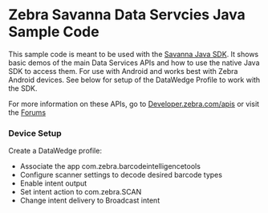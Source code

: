 Zebra Savanna Data Servcies Java Sample Code
===================================

This sample code is meant to be used with the [Savanna Java SDK](https://github.com/Zebra/Savanna-Java-SDK).  It shows basic demos of the main Data Services APIs and how to use the native Java SDK to access them.  For use with Android and works best with Zebra Android devices.  See below for setup of the DataWedge Profile to work with the SDK.

For more information on these APIs, go to [Developer.zebra.com/apis](https://developer.zebra.com/apis) or visit the [Forums](https://developer.zebra.com/forum/search?keys=&field_zebra_curated_tags_tid%5B%5D=273)


### Device Setup

Create a DataWedge profile:
* Associate the app com.zebra.barcodeintelligencetools
* Configure scanner settings to decode desired barcode types
* Enable intent output
* Set intent action to com.zebra.SCAN
* Change intent delivery to Broadcast intent
